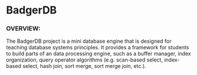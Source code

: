# BadgerDB

### OVERVIEW: 
The BadgerDB project is a mini database engine that is designed for teaching database systems principles. It provides a framework for students to build parts of an data processing engine, such as a buffer manager, index organization, query operator algorithms (e.g. scan-based select, index-based select, hash join, sort merge, sort merge join, etc.).

